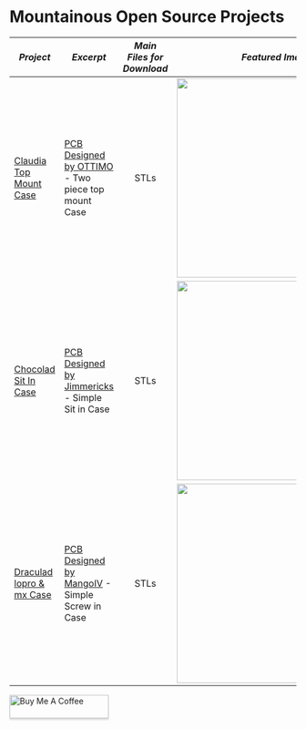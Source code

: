 # Mountainous Open Source Projects

| *Project* | *Excerpt* | *Main Files for Download* | *Featured Image* |
| --- | --- | :---: | :---: |
| [Claudia Top Mount Case](https://github.com/drewfowler/Drew...-Open-Source-Projects/tree/main/Claudia) | [PCB Designed by OTTIMO](https://github.com/subottimale/Claudia) - Two piece top mount Case | STLs | <img src="https://github.com/drewfowler/Mountainous-Open-Source-Projects/blob/main/Claudia/pics/claudia_render_front.png" width="350px" /> |
| [Chocolad Sit In Case](https://github.com/drewfowler/Drew...-Open-Source-Projects/tree/main/Chocolad) | [PCB Designed by Jimmericks](https://github.com/jimmerricks/chocolad) - Simple Sit in Case | STLs | <img src="https://github.com/drewfowler/Mountainous-Open-Source-Projects/blob/main/Chocolad/pics/chocolad.png" width="350px" /> |
| [Draculad lopro & mx Case](https://github.com/drewfowler/Drew...-Open-Source-Projects/tree/main/Draculad) | [PCB Designed by MangoIV](https://github.com/MangoIV/dracuLad) - Simple Screw in Case | STLs | <img src="https://github.com/drewfowler/Mountainous-Open-Source-Projects/blob/main/Draculad/pics/drac.png" width="350px" /> |

<a href="https://www.buymeacoffee.com/mountainous" target="_blank"><img src="https://www.buymeacoffee.com/assets/img/custom_images/orange_img.png" alt="Buy Me A Coffee" style="height: 41px !important;width: 174px !important;box-shadow: 0px 3px 2px 0px rgba(190, 190, 190, 0.5) !important;-webkit-box-shadow: 0px 3px 2px 0px rgba(190, 190, 190, 0.5) !important;" ></a>


